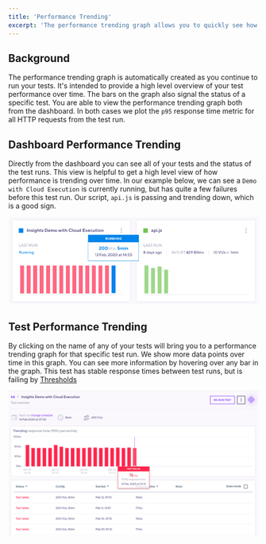 ```yaml
---
title: 'Performance Trending'
excerpt: 'The performance trending graph allows you to quickly see how performance changes over between test runs'
---
```


## Background

The performance trending graph is automatically created as you continue to run your tests. It's intended to provide a high level overview of your test performance over time. The bars on the graph also signal the status of a specific test. You are able to view the performance trending graph both from the dashboard. In both cases we plot the `p95` response time metric for all HTTP requests from the test run.

## Dashboard Performance Trending

Directly from the dashboard you can see all of your tests and the status of the test runs. This view is helpful to get a high level view of how performance is trending over time. In our example below, we can see a `Demo with Cloud Execution` is currently running, but has quite a few failures before this test run. Our script, `api.js` is passing and trending down, which is a good sign.

![Dashboard Performance Trending](./images/09-Performance-Trending/dashboard-perf-trending.png)

## Test Performance Trending

By clicking on the name of any of your tests will bring you to a performance trending graph for that specific test run. We show more data points over time in this graph. You can see more information by hovering over any bar in the graph. This test has stable response times between test runs, but is failing by [Thresholds](/using-k6/thresholds)

![Performance Trending](./images/09-Performance-Trending/performance-trending.png)
